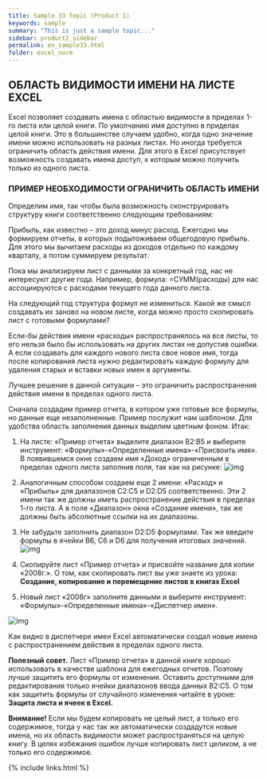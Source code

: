 ```yaml
---
title: Sample 33 Topic (Product 1)
keywords: sample
summary: "This is just a sample topic..."
sidebar: product2_sidebar
permalink: en_sample33.html
folder: excel_norm
---
```


## ОБЛАСТЬ ВИДИМОСТИ ИМЕНИ НА ЛИСТЕ EXCEL

Excel позволяет создавать имена с областью видимости в приделах 1-го листа или целой книги. По умолчанию имя доступно в приделах целой книги. Это в большинстве случаем удобно, когда одно значение имени можно использовать на разных листах. Но иногда требуется ограничить область действия имени. Для этого в Excel присутствует возможность создавать имена доступ, к которым можно получить только из одного листа.

### ПРИМЕР НЕОБХОДИМОСТИ ОГРАНИЧИТЬ ОБЛАСТЬ ИМЕНИ

Определим имя, так чтобы была возможность сконструировать структуру книги соответственно следующим требованиям:

Прибыль, как известно – это доход минус расход. Ежегодно мы формируем отчеты, в которых подытоживаем общегодовую прибыль. Для этого мы вычитаем расходы из доходов отдельно по каждому кварталу, а потом суммируем результат.

Пока мы анализируем лист с данными за конкретный год, нас не интересуют другие года. Например, формула: =СУММ(расходы) для нас ассоциируются с расходами текущего года данного листа.

На следующий год структура формул не измениться. Какой же смысл создавать их заново на новом листе, когда можно просто скопировать лист с готовыми формулами?

Если-бы действия имени «расходы» распространялось на все листы, то его нельзя было бы использовать на других листах не допустив ошибки. А если создавать для каждого нового листа свое новое имя, тогда после копирования листа нужно редактировать каждую формулу для удаления старых и вставки новых имен в аргументы.

Лучшее решение в данной ситуации – это ограничить распространения действия имени в пределах одного листа.

Сначала создадим пример отчета, в котором уже готовые все формулы, но данные еще незаполненные. Пример послужит нам шаблоном. Для удобства область заполнения данных выделим цветным фоном. Итак:

1. На листе: «Пример отчета» выделите диапазон B2:B5 и выберите инструмент: «Формулы»-«Определенные имена»-«Присвоить имя». В появившемся окне создаем имя «Доход» ограниченным в пределах одного листа заполнив поля, так как на рисунке:
        ![img](/images/img.png)

2. Аналогичным способом создаем еще 2 имени: «Расход» и «Прибыль» для диапазонов C2:C5 и D2:D5 соответственно. Эти 2 имени так же должны иметь распространение действия в пределах 1-го листа. А в поле «Диапазон» окна «Создание имени», так же должны быть абсолютные ссылки на их диапазоны.
    
3. Не забудьте заполнить диапазон D2:D5 формулами. Так же введите формулы в ячейки B6, C6 и D6 для получения итоговых значений.
        ![img](/images/img.png)
    
4. Скопируйте лист «Пример отчета» и присвойте название для копии «2008г.». О том, как скопировать лист вы уже знаете из урока: **Создание, копирование и перемещение листов в книгах Excel**

5. Новый лист «2008г» заполните данными и выберите инструмент: «Формулы»-«Определенные имена»-«Диспетчер имен».

![img](/images/img.png)

Как видно в диспетчере имен Excel автоматически создал новые имена с распространением действия в пределах одного листа.

**Полезный совет.** Лист «Пример отчета» в данной книге хорошо использовать в качестве шаблона для ежегодных отчетов. Поэтому лучше защитить его формулы от изменения. Оставить доступными для редактирования только ячейки диапазонов ввода данных B2:C5. О том как защитить формулы от случайного изменения читайте в уроке: **Защита листа и ячеек в Excel.**

**Внимание!** Если мы будем копировать не целый лист, а только его содержимое, тогда у нас так же автоматически создадутся новые имена, но их область видимости может распространяться на целую книгу. В целях избежания ошибок лучше копировать лист целиком, а не только его содержимое.

{% include links.html %}